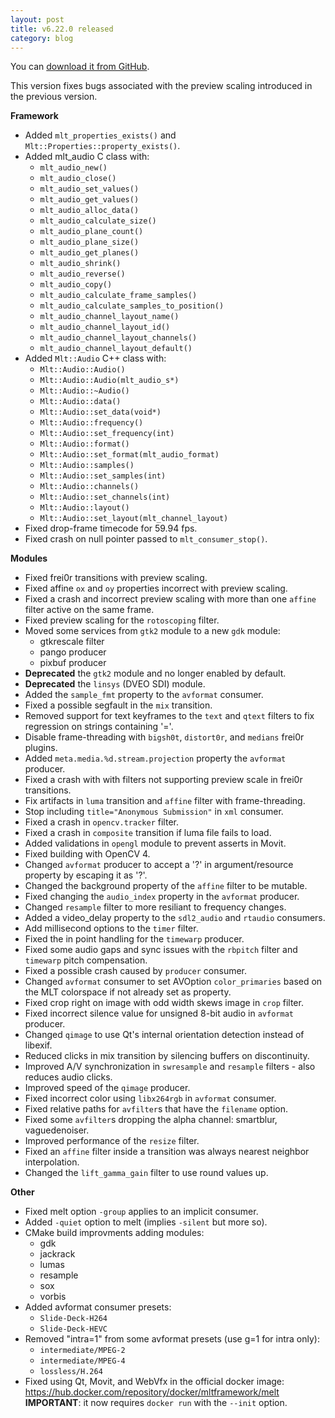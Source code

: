 ```yaml
---
layout: post
title: v6.22.0 released
category: blog
---
```

You can [download it from GitHub](https://github.com/mltframework/mlt/releases/tag/v6.22.0).


This version fixes bugs associated with the preview scaling introduced in the
previous version.

**Framework**

  * Added `mlt_properties_exists()` and `Mlt::Properties::property_exists()`.
  * Added mlt_audio C class with:
    - `mlt_audio_new()`
	- `mlt_audio_close()`
	- `mlt_audio_set_values()`
	- `mlt_audio_get_values()`
	- `mlt_audio_alloc_data()`
	- `mlt_audio_calculate_size()`
	- `mlt_audio_plane_count()`
	- `mlt_audio_plane_size()`
	- `mlt_audio_get_planes()`
	- `mlt_audio_shrink()`
	- `mlt_audio_reverse()`
	- `mlt_audio_copy()`
	- `mlt_audio_calculate_frame_samples()`
	- `mlt_audio_calculate_samples_to_position()`
	- `mlt_audio_channel_layout_name()`
	- `mlt_audio_channel_layout_id()`
	- `mlt_audio_channel_layout_channels()`
	- `mlt_audio_channel_layout_default()`
  * Added `Mlt::Audio` C++ class with:
    - `Mlt::Audio::Audio()`
	- `Mlt::Audio::Audio(mlt_audio_s*)`
	- `Mlt::Audio::~Audio()`
	- `Mlt::Audio::data()`
	- `Mlt::Audio::set_data(void*)`
	- `Mlt::Audio::frequency()`
	- `Mlt::Audio::set_frequency(int)`
	- `Mlt::Audio::format()`
	- `Mlt::Audio::set_format(mlt_audio_format)`
	- `Mlt::Audio::samples()`
	- `Mlt::Audio::set_samples(int)`
	- `Mlt::Audio::channels()`
	- `Mlt::Audio::set_channels(int)`
	- `Mlt::Audio::layout()`
	- `Mlt::Audio::set_layout(mlt_channel_layout)`
  * Fixed drop-frame timecode for 59.94 fps.
  * Fixed crash on null pointer passed to `mlt_consumer_stop()`.

**Modules**

  * Fixed frei0r transitions with preview scaling.
  * Fixed affine `ox` and `oy` properties incorrect with preview scaling.
  * Fixed a crash and incorrect preview scaling with more than one `affine`
    filter active on the same frame.
  * Fixed preview scaling for the `rotoscoping` filter.
  * Moved some services from `gtk2` module to a new `gdk` module:
    - gtkrescale filter
	- pango producer
	- pixbuf producer
  * **Deprecated** the `gtk2` module and no longer enabled by default.
  * **Deprecated** the `linsys` (DVEO SDI) module.
  * Added the `sample_fmt` property to the `avformat` consumer.
  * Fixed a possible segfault in the `mix` transition.
  * Removed support for text keyframes to the `text` and `qtext` filters
    to fix regression on strings containing '='.
  * Disable frame-threading with `bigsh0t`, `distort0r`, and `medians` frei0r plugins.
  * Added `meta.media.%d.stream.projection` property the `avformat` producer.
  * Fixed a crash with with filters not supporting preview scale in frei0r
    transitions.
  * Fix artifacts in `luma` transition and `affine` filter with frame-threading.
  * Stop including `title="Anonymous Submission"` in `xml` consumer.
  * Fixed a crash in `opencv.tracker` filter.
  * Fixed a crash in `composite` transition if luma file fails to load.
  * Added validations in `opengl` module to prevent asserts in Movit.
  * Fixed building with OpenCV 4.
  * Changed `avformat` producer to accept a '?' in argument/resource property
    by escaping it as '\?'.
  * Changed the background property of the `affine` filter to be mutable.
  * Fixed changing the `audio_index` property in the `avformat` producer.
  * Changed `resample` filter to more resiliant to frequency changes.
  * Added a video_delay property to the `sdl2_audio` and `rtaudio` consumers.
  * Add millisecond options to the `timer` filter.
  * Fixed the in point handling for the `timewarp` producer.
  * Fixed some audio gaps and sync issues with the `rbpitch` filter and `timewarp`
    pitch compensation.
  * Fixed a possible crash caused by `producer` consumer.
  * Changed `avformat` consumer to set AVOption `color_primaries` based on the
    MLT colorspace if not already set as property.
  * Fixed crop right on image with odd width skews image in `crop` filter.
  * Fixed incorrect silence value for unsigned 8-bit audio in `avformat` producer.
  * Changed `qimage` to use Qt's internal orientation detection instead of libexif.
  * Reduced clicks in mix transition by silencing buffers on discontinuity.
  * Improved A/V synchronization in `swresample` and `resample` filters - also reduces audio clicks.
  * Improved speed of the `qimage` producer.
  * Fixed incorrect color using `libx264rgb` in `avformat` consumer.
  * Fixed relative paths for `avfilter`s that have the `filename` option.
  * Fixed some `avfilter`s dropping the alpha channel: smartblur, vaguedenoiser.
  * Improved performance of the `resize` filter.
  * Fixed an `affine` filter inside a transition was always nearest neighbor
    interpolation.
  * Changed the `lift_gamma_gain` filter to use round values up.

**Other**

  * Fixed melt option `-group` applies to an implicit consumer.
  * Added `-quiet` option to melt (implies `-silent` but more so).
  * CMake build improvments adding modules:
    - gdk
	- jackrack
	- lumas
	- resample
	- sox
	- vorbis
  * Added avformat consumer presets:
    - `Slide-Deck-H264`
	- `Slide-Deck-HEVC`
  * Removed "intra=1" from some avformat presets (use g=1 for intra only):
    - `intermediate/MPEG-2`
	- `intermediate/MPEG-4`
	- `lossless/H.264`
  * Fixed using Qt, Movit, and WebVfx in the official docker image:  
    https://hub.docker.com/repository/docker/mltframework/melt  
	**IMPORTANT**: it now requires `docker run` with the `--init` option.
